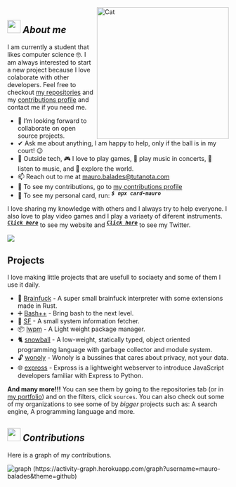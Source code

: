 
<img align="right" width=300px alt="Cat" src="https://media3.giphy.com/media/f6hnhHkks8bk4jwjh3/giphy.gif" />

## <img src="https://media.giphy.com/media/ObNTw8Uzwy6KQ/giphy.gif" width="30px">&nbsp;***About me***

I am currently a student that likes computer science 🤓. I am always interested to start a new project because I love colaborate with other developers. Feel free to checkout [my repositories](https://github.com/mauro-balades?tab=repositories) and my [contributions profile](https://github.com/maurobalades-contributions) and contact me if you need me.

- 👯 I’m looking forward to collaborate on open source projects.
- ✔ Ask me about anything, I am happy to help, only if the ball is in my court! 😉<br>
- 🥳 Outside tech, 🎮 I love to play games, 🥁 play music in concerts, 🎵 listen to music, and 🌴 explore the world.
- 📫 Reach out to me at <a href="mauro.balades@tutanota.com">mauro.balades@tutanota.com</a>
- 🤝 To see my contributions, go to [my contributions profile](https://github.com/maurobalades-contributions) 
- 👤 To see my personal card, run: <sup><kbd>***$ npx card-mauro***</kbd>
  
I love sharing my knowledge with others and I always try to help everyone. I also love to play video games and I play a variaety of diferent instruments. <sup><kbd>***[Click here](https://maucode.com)***</kbd></sup> to see my website and <sup><kbd>***[Click here](https://twitter.com/Mauro60715204)***</kbd></sup> to see my Twitter.
  
![](https://komarev.com/ghpvc/?username=mauro-balades&color=lightgrey)  
  
## Projects
  
I love making little projects that are usefull to sociaety and some of them I use it daily.
  
* 🤯 [Brainfuck](https://github.com/mauro-balades/mini-brainfuck) - A super small brainfuck interpreter with some extensions made in Rust.
* ➕ [Bash++](https://github.com/mauro-balades/bash-plusplus) -  Bring bash to the next level.
* 🧑 [SF](https://github.com/mauro-balades/sf) -  A small system information fetcher. 
* 📦 [lwpm](https://github.com/mauro-balades/lwpm) - A Light weight package manager.
* 🐈 [snowball](https://github.com/snowball-lang/snowball) - A low-weight, statically typed, object oriented programming language with garbage collector and module system.
* 🔓 [wonoly](https://github.com/wonoly) - Wonoly is a bussines that cares about privacy, not your data.
* 🌐 [expross](https://github.com/mauro-balades/expross) - Expross is a lightweight webserver to introduce JavaScript developers familiar with Express to Python.

<!--todo: finish the projects list-->
  
**And many more!!!** You can see them by going to the repositories tab (or in [my portfolio](https://maucode.com)) and on the filters, click `sources`. You can also check out some of my organizations to see some of by *bigger* projects such as: A search engine, A programming language and more.

## <img src="https://camo.githubusercontent.com/be37cdc8f930300096c506ad4574eaae977c48fbb2705cfcb92f4eeab8282c7a/68747470733a2f2f6d656469612e67697068792e636f6d2f6d656469612f56674344417a634b767352364f4d307557672f67697068792e676966" width="30px">&nbsp;***Contributions***
Here is a graph of my contributions.

![graph (https://activity-graph.herokuapp.com/graph?username=mauro-balades&theme=github)](https://activity-graph.herokuapp.com/graph?username=mauro-balades&theme=github)

